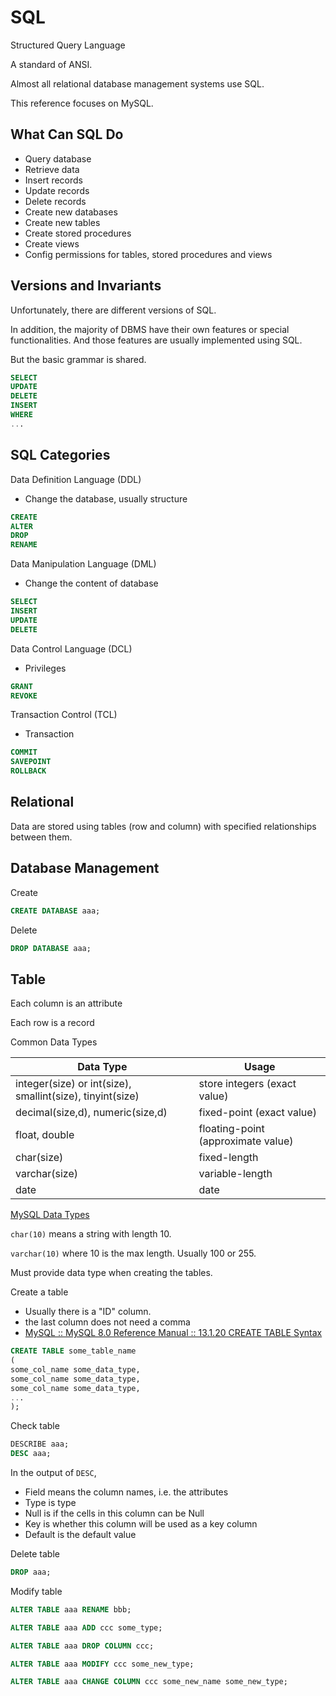 # SQL

Structured Query Language

A standard of ANSI.

Almost all relational database management systems use SQL.

This reference focuses on MySQL.

## What Can SQL Do

* Query database
* Retrieve data
* Insert records
* Update records
* Delete records
* Create new databases
* Create new tables
* Create stored procedures
* Create views
* Config permissions for tables, stored procedures and views

## Versions and Invariants

Unfortunately, there are different versions of SQL.

In addition, the majority of DBMS have their own features or special functionalities.
And those features are usually implemented using SQL.

But the basic grammar is shared.

```sql
SELECT
UPDATE
DELETE
INSERT
WHERE
...
```

## SQL Categories

Data Definition Language (DDL)

* Change the database, usually structure

```sql
CREATE
ALTER
DROP
RENAME
```

Data Manipulation Language (DML)

* Change the content of database

```sql
SELECT
INSERT
UPDATE
DELETE
```

Data Control Language (DCL)

* Privileges

```sql
GRANT
REVOKE
```

Transaction Control (TCL)

* Transaction

```sql
COMMIT
SAVEPOINT
ROLLBACK
```

## Relational

Data are stored using tables (row and column) with specified relationships between them.

## Database Management

Create

```sql
CREATE DATABASE aaa;
```

Delete

```sql
DROP DATABASE aaa;
```

## Table

Each column is an attribute

Each row is a record

Common Data Types

| Data Type                                                 | Usage                              |
| --------------------------------------------------------- | ---------------------------------- |
| integer(size) or int(size), smallint(size), tinyint(size) | store integers (exact value)       |
| decimal(size,d), numeric(size,d)                          | fixed-point (exact value)          |
| float, double                                             | floating-point (approximate value) |
| char(size)                                                | fixed-length                       |
| varchar(size)                                             | variable-length                    |
| date                                                      | date                               |

[MySQL Data Types](https://dev.mysql.com/doc/refman/8.0/en/data-types.html)

`char(10)` means a string with length 10.

`varchar(10)` where 10 is the max length. Usually 100 or 255.

Must provide data type when creating the tables.

Create a table

* Usually there is a "ID" column.
* the last column does not need a comma
* [MySQL :: MySQL 8.0 Reference Manual :: 13.1.20 CREATE TABLE Syntax](https://dev.mysql.com/doc/refman/8.0/en/create-table.html)

```sql
CREATE TABLE some_table_name
(
some_col_name some_data_type,
some_col_name some_data_type,
some_col_name some_data_type,
...
);
```

Check table

```sql
DESCRIBE aaa;
DESC aaa;
```

In the output of `DESC`,

* Field means the column names, i.e. the attributes
* Type is type
* Null is if the cells in this column can be Null
* Key is whether this column will be used as a key column
* Default is the default value

Delete table

```sql
DROP aaa;
```

Modify table

```sql
ALTER TABLE aaa RENAME bbb;

ALTER TABLE aaa ADD ccc some_type;

ALTER TABLE aaa DROP COLUMN ccc;

ALTER TABLE aaa MODIFY ccc some_new_type;

ALTER TABLE aaa CHANGE COLUMN ccc some_new_name some_new_type;
```